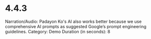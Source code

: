 # 4.4.3

Narration/Audio: Padayon Ko's AI also works better because we use comprehensive AI prompts as suggested Google’s prompt engineering guidelines.
Category: Demo
Duration (in seconds): 8